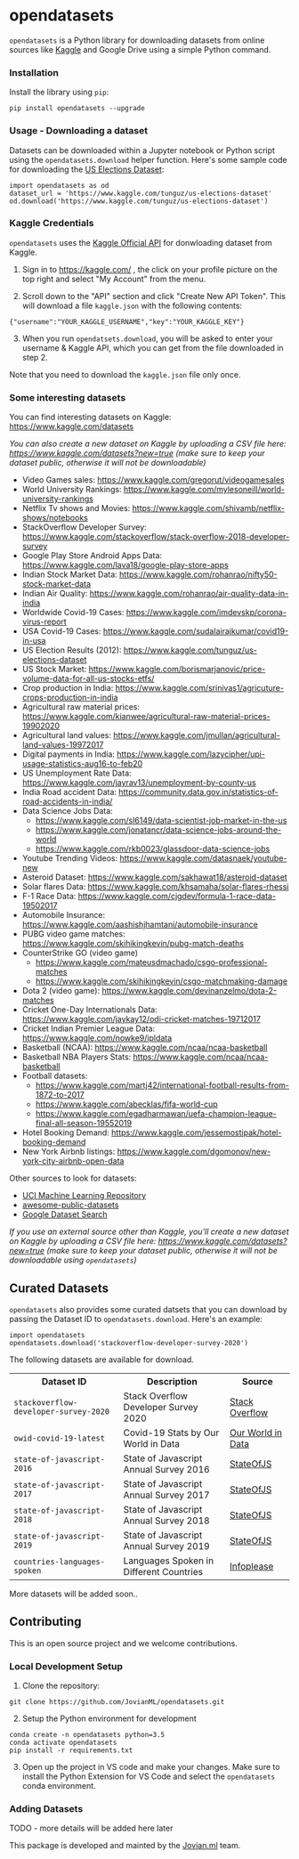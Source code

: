 # opendatasets

`opendatasets` is a Python library for downloading datasets from online sources like [Kaggle](https://www.kaggle.com/datasets) and Google Drive using a simple Python command. 


### Installation

Install the library using `pip`:

```
pip install opendatasets --upgrade
```

### Usage - Downloading a dataset

Datasets can be downloaded within a Jupyter notebook or Python script using the `opendatasets.download` helper function. Here's some sample code for downloading the [US Elections Dataset](https://www.kaggle.com/tunguz/us-elections-dataset):

```
import opendatasets as od
dataset_url = 'https://www.kaggle.com/tunguz/us-elections-dataset'
od.download('https://www.kaggle.com/tunguz/us-elections-dataset')
```

### Kaggle Credentials

`opendatasets` uses the [Kaggle Official API](https://github.com/Kaggle/kaggle-api) for donwloading dataset from Kaggle. 

1. Sign in to  https://kaggle.com/ , the click on your profile picture on the top right and select "My Account" from the menu.

2. Scroll down to the "API" section and click "Create New API Token". This will download a file `kaggle.json` with the following contents:

```
{"username":"YOUR_KAGGLE_USERNAME","key":"YOUR_KAGGLE_KEY"}
```

3. When you run `opendatsets.download`, you will be asked to enter your username & Kaggle API, which you can get from the file downloaded in step 2.

Note that you need to download the `kaggle.json` file only once.

### Some interesting datasets

You can find interesting datasets on Kaggle: https://www.kaggle.com/datasets

*You can also create a new dataset on Kaggle by uploading a CSV file here: https://www.kaggle.com/datasets?new=true (make sure to keep your dataset public, otherwise it will not be downloadable)*

- Video Games sales: https://www.kaggle.com/gregorut/videogamesales
- World University Rankings: https://www.kaggle.com/mylesoneill/world-university-rankings
- Netflix Tv shows and Movies: https://www.kaggle.com/shivamb/netflix-shows/notebooks
- StackOverflow Developer Survey: https://www.kaggle.com/stackoverflow/stack-overflow-2018-developer-survey
- Google Play Store Android Apps Data: https://www.kaggle.com/lava18/google-play-store-apps
- Indian Stock Market Data: https://www.kaggle.com/rohanrao/nifty50-stock-market-data
- Indian Air Quality: https://www.kaggle.com/rohanrao/air-quality-data-in-india
- Worldwide Covid-19 Cases: https://www.kaggle.com/imdevskp/corona-virus-report
- USA Covid-19 Cases: https://www.kaggle.com/sudalairajkumar/covid19-in-usa
- US Election Results (2012): https://www.kaggle.com/tunguz/us-elections-dataset
- US Stock Market: https://www.kaggle.com/borismarjanovic/price-volume-data-for-all-us-stocks-etfs/
- Crop production in India: https://www.kaggle.com/srinivas1/agricuture-crops-production-in-india
- Agricultural raw material prices: https://www.kaggle.com/kianwee/agricultural-raw-material-prices-19902020
- Agricultural land values: https://www.kaggle.com/jmullan/agricultural-land-values-19972017
- Digital payments in India: https://www.kaggle.com/lazycipher/upi-usage-statistics-aug16-to-feb20
- US Unemployment Rate Data: https://www.kaggle.com/jayrav13/unemployment-by-county-us
- India Road accident Data: https://community.data.gov.in/statistics-of-road-accidents-in-india/
- Data Science Jobs Data:
    - https://www.kaggle.com/sl6149/data-scientist-job-market-in-the-us
    - https://www.kaggle.com/jonatancr/data-science-jobs-around-the-world
    - https://www.kaggle.com/rkb0023/glassdoor-data-science-jobs
- Youtube Trending Videos: https://www.kaggle.com/datasnaek/youtube-new
- Asteroid Dataset: https://www.kaggle.com/sakhawat18/asteroid-dataset
- Solar flares Data: https://www.kaggle.com/khsamaha/solar-flares-rhessi
- F-1 Race Data: https://www.kaggle.com/cjgdev/formula-1-race-data-19502017
- Automobile Insurance: https://www.kaggle.com/aashishjhamtani/automobile-insurance
- PUBG video game matches: https://www.kaggle.com/skihikingkevin/pubg-match-deaths
- CounterStrike GO (video game)
    - https://www.kaggle.com/mateusdmachado/csgo-professional-matches
    - https://www.kaggle.com/skihikingkevin/csgo-matchmaking-damage
- Dota 2 (video game): https://www.kaggle.com/devinanzelmo/dota-2-matches
- Cricket One-Day Internationals Data: https://www.kaggle.com/jaykay12/odi-cricket-matches-19712017
- Cricket Indian Premier League Data: https://www.kaggle.com/nowke9/ipldata
- Basketball (NCAA): https://www.kaggle.com/ncaa/ncaa-basketball
- Basketball NBA Players Stats: https://www.kaggle.com/ncaa/ncaa-basketball
- Football datasets: 
    - https://www.kaggle.com/martj42/international-football-results-from-1872-to-2017
    - https://www.kaggle.com/abecklas/fifa-world-cup
    - https://www.kaggle.com/egadharmawan/uefa-champion-league-final-all-season-19552019
- Hotel Booking Demand: https://www.kaggle.com/jessemostipak/hotel-booking-demand
- New York Airbnb listings: https://www.kaggle.com/dgomonov/new-york-city-airbnb-open-data


Other sources to look for datasets: 
- [UCI Machine Learning Repository](http://archive.ics.uci.edu/ml/index.php)
- [awesome-public-datasets](https://github.com/awesomedata/awesome-public-datasets)
- [Google Dataset Search](https://datasetsearch.research.google.com)

*If you use an external source other than Kaggle, you'll create a new dataset on Kaggle by uploading a CSV file here: https://www.kaggle.com/datasets?new=true (make sure to keep your dataset public, otherwise it will not be downloadable using `opendatasets`)*



## Curated Datasets

`opendatasets` also provides some curated datsets that you can download by passing the Dataset ID to `opendatasets.download`. Here's an example:

```
import opendatasets
opendatasets.download('stackoverflow-developer-survey-2020')
```

The following datasets are available for download.

<table>
    <tr>
        <th>Dataset ID</th>
        <th>Description</th>
        <th>Source</th>
    </tr>
    <tr>
        <td><code>stackoverflow-developer-survey-2020</code></td>
        <td>Stack Overflow Developer Survey 2020</td>
        <td>
            <a href="https://insights.stackoverflow.com/survey/">Stack Overflow</a>
        </td>
    </tr>
    <tr>
        <td><code>owid-covid-19-latest</code></td>
        <td>Covid-19 Stats by Our World in Data</td>
        <td>
            <a href="https://github.com/owid/covid-19-data/tree/master/public/data">Our World in Data</a>
        </td>
    </tr>
    <tr>
        <td><code>state-of-javascript-2016</code></td>
        <td>State of Javascript Annual Survey 2016</td>
        <td>
            <a href="https://www.kaggle.com/sachag/state-of-js-2019">StateOfJS</a>
        </td>
    </tr>
    <tr>
        <td><code>state-of-javascript-2017</code></td>
        <td>State of Javascript Annual Survey 2017</td>
        <td>
            <a href="https://www.kaggle.com/sachag/state-of-js-2019">StateOfJS</a>
        </td>
    </tr>
    <tr>
        <td><code>state-of-javascript-2018</code></td>
        <td>State of Javascript Annual Survey 2018</td>
        <td>
            <a href="https://www.kaggle.com/sachag/state-of-js-2019">StateOfJS</a>
        </td>
    </tr>
    <tr>
        <td><code>state-of-javascript-2019</code></td>
        <td>State of Javascript Annual Survey 2019</td>
        <td>
            <a href="https://www.kaggle.com/sachag/state-of-js-2019">StateOfJS</a>
        </td>
    </tr>
    <tr>
        <td><code>countries-languages-spoken</code></td>
        <td>Languages Spoken in Different Countries</td>
        <td>
            <a href="https://www.infoplease.com/world/countries/languages-spoken-in-each-country-of-the-world">Infoplease</a>
        </td>
    </tr>
</table>

More datasets will be added soon..

## Contributing

This is an open source project and we welcome contributions.

### Local Development Setup

1. Clone the repository:

```
git clone https://github.com/JovianML/opendatasets.git
```

2. Setup the Python environment for development

```
conda create -n opendatasets python=3.5
conda activate opendatasets
pip install -r requirements.txt
```

3. Open up the project in VS code and make your changes. Make sure to install the Python Extension for VS Code and select the `opendatasets` conda environment.

### Adding Datasets

TODO - more details will be added here later

This package is developed and mainted by the [Jovian.ml](https://www.jovian.ml) team.
